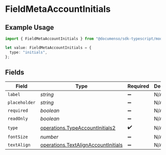 # FieldMetaAccountInitials

## Example Usage

```typescript
import { FieldMetaAccountInitials } from "@documenso/sdk-typescript/models/operations";

let value: FieldMetaAccountInitials = {
  type: "initials",
};
```

## Fields

| Field                                                                                      | Type                                                                                       | Required                                                                                   | Description                                                                                |
| ------------------------------------------------------------------------------------------ | ------------------------------------------------------------------------------------------ | ------------------------------------------------------------------------------------------ | ------------------------------------------------------------------------------------------ |
| `label`                                                                                    | *string*                                                                                   | :heavy_minus_sign:                                                                         | N/A                                                                                        |
| `placeholder`                                                                              | *string*                                                                                   | :heavy_minus_sign:                                                                         | N/A                                                                                        |
| `required`                                                                                 | *boolean*                                                                                  | :heavy_minus_sign:                                                                         | N/A                                                                                        |
| `readOnly`                                                                                 | *boolean*                                                                                  | :heavy_minus_sign:                                                                         | N/A                                                                                        |
| `type`                                                                                     | [operations.TypeAccountInitials2](../../models/operations/typeaccountinitials2.md)         | :heavy_check_mark:                                                                         | N/A                                                                                        |
| `fontSize`                                                                                 | *number*                                                                                   | :heavy_minus_sign:                                                                         | N/A                                                                                        |
| `textAlign`                                                                                | [operations.TextAlignAccountInitials](../../models/operations/textalignaccountinitials.md) | :heavy_minus_sign:                                                                         | N/A                                                                                        |